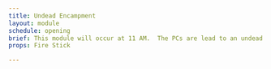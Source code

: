 ```yaml
---
title: Undead Encampment
layout: module
schedule: opening
brief: This module will occur at 11 AM.  The PCs are lead to an undead encampment in the hopes of gathering more information. Here, a piece of the meteorite is found. The complete meteor is what brought the undead back to Katalossa. The undead will fight to maintain control of the area. The white bone undead may arrive to claim the meteorite piece if there are enough NPCs available. NPCs will have 2 to 4 resets depending on marshal call. Each undead has 1 leaf as treasure per reset. They may be harvested for 1 basic resource. 
props: Fire Stick

---
```

